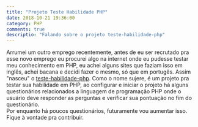 ```yaml
---
title: "Projeto Teste Habilidade PHP"
date: 2018-10-21 19:36:00
category: PHP
comments: true
descriptio: "Falando sobre o projeto teste-habilidade-php"
---
```


Arrumei um outro emprego recentemente, antes de eu ser recrutado pra esse novo emprego eu procurei algo na internet onde eu pudesse testar meu conhecimento em PHP, eu achei alguns sites que faziam isso em inglês, achei bacana e decidi fazer o mesmo, só que em portugês. Assim "nasceu" o [teste-habilidade-php](https://github.com/LeandroLS/teste-hablidade-php). Como o nome sujere, é um projeto pra testar sua habilidade em PHP, ao configurar e iniciar o projeto há alguns questionários relacionados a linguagem de programação PHP onde o usuário deve responder as perguntas e verificar sua pontuação no fim do questionário.  
Por enquanto há poucos questionários, futuramente vou aumentar isso.  
Fique à vontade pra contribuir.